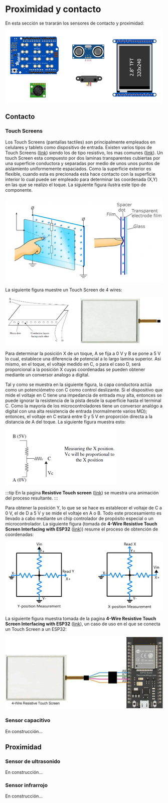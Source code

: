 # Proximidad y contacto

En esta sección se trararán los sensores de contacto y proximidad:

![sensores_distancia](/img/sensores/sensores_distancia.png)

## Contacto

### Touch Screens

Los Touch Screens (pantallas tactiles) son principalmente empleados en celulares y tablets como dispositivo de entrada. Existen varios tipos de Touch Screens ([link](https://tru-vumonitors.com/touch-screen-basics/)) siendo los de tipo resistivo, los mas comunes ([link](https://www.dush.co.jp/english/museum/touchscreens/technologies/Resistive.asp)). Un touch Screen esta compuesto por dos laminas transparentes cubiertas por una superficie conductora y separadas por medio de unos unos puntos de aislamiento uniformemente espaciados. Como la superficie exterior es flexible, cuando esta es precionada esta hace contacto con la superficie interior lo cual puede ser empleado para determinar las coordenada (X,Y) en las que se realizo el toque. La siguiente figura ilustra este tipo de componente.

![touch_screen_resistivo](/img/sensores/tactiles/touch_screen_resistivo.jpg)

La siguiente figura muestre un Touch Screen de 4 wires:

![touch_creen_4wires](/img/sensores/tactiles/touch_creen_4wires.png)

Para determinar la posición X de un toque, A se fija a 0 V y B se pone a 5 V lo cual, establece una diferencia de potencial a lo largo lamina superior. Asi mismo, en el toque, el voltaje medido en C, o para el caso D, será proporcional a la posición X cuyas coordenadas se pueden obtener mediante un conversor analogo a digital. 

Tal y como se muestra en la siguiente figura, la capa conductora actúa como un potenciómetro con C como control deslizante. Si el dispositivo que mide el voltaje en C tiene una impedancia de entrada muy alta, entonces se puede ignorar la resistencia de la pista desde la superficie hasta el terminal C. Como la mayoría de los microcontroladores tiene un conversor analógo a digital con una alta resistencia de entrada (normalmente varios MΩ); entonces, el voltaje en C estará entre 0 y 5 V en proporción directa a la distancia de A del toque. La siguiente figura muestra esto:

![posicion_x](/img/sensores/tactiles/posicion_x.png)

:::tip
En la pagina **Resistive Touch screen** ([link](https://javalab.org/en/resistive_touch_screen_en/)) se muestra una animación del proceso resultante.
:::

Para obtener la posición Y, lo que se se hace es establecer el voltaje de C a 0 V, el de D a 5 V y se mide el voltaje en A o B. Todo este procesamiento es llevado a cabo mediante un chip controlador de propósito especial o un microcontrolador. La siguiente figura (tomada de **4-Wire Resistive Touch Screen Interfacing with ESP32** ([link](https://www.electronicwings.com/esp32/4-wire-resistive-touch-screen-interfacing-with-esp32))) resume el proceso de obtención de coordenadas:

![get_posiciones](/img/sensores/tactiles/get_posiciones.png)

La siguiente figura muestra tomada de la pagina **4-Wire Resistive Touch Screen Interfacing with ESP32** ([link](https://www.electronicwings.com/esp32/4-wire-resistive-touch-screen-interfacing-with-esp32)), un caso de uso en el que se conecta un Touch Screen a un ESP32:

![conexion](/img/sensores/tactiles/conexion.png)

### Sensor capacitivo

En construcción...

## Proximidad

### Sensor de ultrasonido

En construcción...

### Sensor infrarrojo

En construcción...
